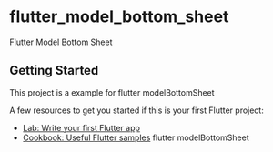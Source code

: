 # flutter_model_bottom_sheet

Flutter Model Bottom Sheet

## Getting Started

This project is a example for flutter modelBottomSheet

A few resources to get you started if this is your first Flutter project:

- [Lab: Write your first Flutter app](https://flutter.dev/docs/get-started/codelab)
- [Cookbook: Useful Flutter samples](https://flutter.dev/docs/cookbook)
flutter modelBottomSheet

